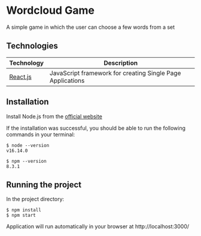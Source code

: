 # Wordcloud Game

A simple game in which the user can choose a few words from a set

## Technologies

Technology | Description
------------ | -------------
[React.js](https://pl.reactjs.org/) | JavaScript framework for creating Single Page Applications

## Installation

Install Node.js from the [official website](https://nodejs.org/en/)

If the installation was successful, you should be able to run the following commands in your terminal:
```
$ node --version
v16.14.0

$ npm --version
8.3.1
```

## Running the project
In the project directory:
```
$ npm install
$ npm start
```
Application will run automatically in your browser at http://localhost:3000/
